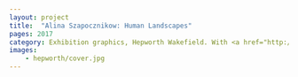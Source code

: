 ```yaml
---
layout: project
title:  "Alina Szapocznikow: Human Landscapes"
pages: 2017
category: Exhibition graphics, Hepworth Wakefield. With <a href="http://www.twelve.la" target="_blank">Twelve</a>. Photography by Lewis Ronald.
images:
    - hepworth/cover.jpg
---
```

